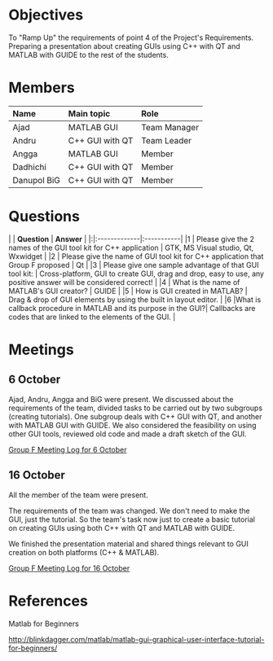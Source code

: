 

# Objectives #
To "Ramp Up" the requirements of point 4 of the Project's Requirements. Preparing a presentation about creating GUIs using C++ with QT and MATLAB with GUIDE to the rest of the students.

# Members #
| **Name** | **Main topic** | **Role** |
|:---------|:---------------|:---------|
| Ajad | MATLAB GUI | Team Manager |
| Andru | C++ GUI with QT | Team Leader |
| Angga | MATLAB GUI | Member |
| Dadhichi | C++ GUI with QT | Member |
| Danupol BiG | C++ GUI with QT | Member |

# Questions #
| | **Question** | **Answer** |
|:|:-------------|:-----------|
|1 | Please give the 2 names of the GUI tool kit for C++ application | GTK, MS Visual studio, Qt, Wxwidget |
|2 | Please give the name of GUI tool kit for C++ application that Group F proposed | Qt |
|3 | Please give one sample advantage of that GUI tool kit: | Cross-platform, GUI to create GUI, drag and drop, easy to use, any positive answer will be considered correct! |
|4 | What is the name of MATLAB's GUI creator? | GUIDE |
|5 | How is GUI created in MATLAB? | Drag & drop of GUI elements by using the built in layout editor. |
|6 |What is callback procedure in MATLAB and its purpose in the GUI?| Callbacks are codes that are linked to the elements of the GUI.  |

# Meetings #

## 6 October ##

Ajad, Andru, Angga and BiG were present.
We discussed about the requirements of the team, divided tasks to be carried out by two subgroups (creating tutorials). One subgroup deals with C++ GUI with QT, and another with MATLAB GUI with GUIDE.
We also considered the feasibility on using other GUI tools, reviewed old code and made a draft sketch of the GUI.

[Group F Meeting Log for 6 October](https://docs.google.com/a/norture.com/document/d/1i2o2vkICqovmq5rKEwUm8ewvfb62NrevXdUwYhWgAoA/edit?hl=en_US)

## 16 October ##

All the member of the team were present.

The requirements of the team was changed. We don't need to make the GUI, just the tutorial. So the team's task now just to create a basic tutorial on creating GUIs using both C++ with QT and MATLAB with GUIDE.

We finished the presentation material and shared things relevant to GUI creation on both platforms (C++ & MATLAB).

[Group F Meeting Log for 16 October](https://docs.google.com/a/norture.com/document/d/1mvB3zhiOQHF0OIySR6yPHIGkPF3RFmbXJ5lbEUGvg8E/edit?hl=en_US)


# References #
Matlab for Beginners

http://blinkdagger.com/matlab/matlab-gui-graphical-user-interface-tutorial-for-beginners/